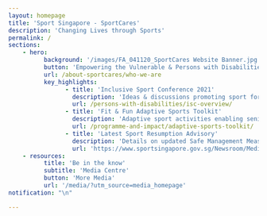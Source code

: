 ```yaml
---
layout: homepage
title: 'Sport Singapore - SportCares'
description: 'Changing Lives through Sports'
permalink: /
sections:
    - hero:
          background: '/images/FA_041120_SportCares Website Banner.jpg'
          button: 'Empowering the Vulnerable & Persons with Disabilities Through Sport'
          url: /about-sportcares/who-we-are
          key_highlights:
                - title: 'Inclusive Sport Conference 2021'
                  description: 'Ideas & discussions promoting sport for PWDs & Special Needs individuals'
                  url: /persons-with-disabilities/isc-overview/
                - title: 'Fit & Fun Adaptive Sports Toolkit'
                  description: 'Adaptive sport activities enabling seniors to enjoy sport and stay fit'
                  url: /programme-and-impact/adaptive-sports-toolkit/
                - title: 'Latest Sport Resumption Advisory'
                  description: 'Details on updated Safe Management Measures (updated 6 Apr 21)'
                  url: 'https://www.sportsingapore.gov.sg/Newsroom/Media-Releases/2021/April/Addendum-To-Information-On-Organising-Sport-Event-Pilots'
    - resources:
          title: 'Be in the know'
          subtitle: 'Media Centre'
          button: 'More Media'
          url: '/media/?utm_source=media_homepage'
notification: "\n"

---
```

